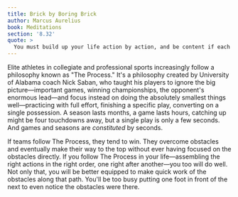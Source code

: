 ```yaml
---
title: Brick by Boring Brick
author: Marcus Aurelius
book: Meditations
section: '8.32'
quote: >
  You must build up your life action by action, and be content if each one achieves its goal as far as possible—and no one can keep you from this. But there will be some external obstacle! Perhaps, but no obstacle to acting with justice, self-control, and wisdom. But what if some other area of my action is thwarted? Well, gladly accept the obstacle for what it is and shift your attention to what is given, and another will immediately take its place, one that better fits the life you are building.
---
```


Elite athletes in collegiate and professional sports increasingly follow a philosophy known as "The Process." It's a philosophy created by University of Alabama coach Nick Saban, who taught his players to ignore the big picture—important games, winning championships, the opponent's enormous lead—and focus instead on doing the absolutely smallest things well—practicing with full effort, finishing a specific play, converting on a single possession. A season lasts months, a game lasts hours, catching up might be four touchdowns away, but a single play is only a few seconds. And games and seasons are _constituted_ by seconds.

If teams follow The Process, they tend to win. They overcome obstacles and eventually make their way to the top without ever having focused on the obstacles directly. If you follow The Process in your life—assembling the right actions in the right order, one right after another—you too will do well. Not only that, you will be better equipped to make quick work of the obstacles along that path. You'll be too busy putting one foot in front of the next to even notice the obstacles were there.
